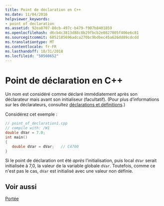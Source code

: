 ```yaml
---
title: Point de déclaration en C++
ms.date: 11/04/2016
helpviewer_keywords:
- point of declaration
ms.assetid: 92ea8707-80cb-497c-b479-f907b8401859
ms.openlocfilehash: d6cb4c3813d88c8b29fbcb2e0827805f406e6c81
ms.sourcegitcommit: 6052185696adca270bc9bdbec45a626dd89cdcdd
ms.translationtype: MT
ms.contentlocale: fr-FR
ms.lasthandoff: 10/31/2018
ms.locfileid: "50560652"
---
```

# <a name="point-of-declaration-in-c"></a>Point de déclaration en C++

Un nom est considéré comme déclaré immédiatement après son déclarateur mais avant son initialiseur (facultatif). (Pour plus d’informations sur les déclarateurs, consultez [déclarations et définitions](declarations-and-definitions-cpp.md).)

Considérez cet exemple :

```cpp
// point_of_declaration1.cpp
// compile with: /W1
double dVar = 7.0;
int main()
{
   double dVar = dVar;   // C4700
}
```

Si le point de déclaration ont été *après* l’initialisation, puis local `dVar` serait initialisée à 7,0, la valeur de la variable globale `dVar`. Toutefois, comme ce n'est pas le cas, `dVar` est initialisé avec une valeur non définie.

## <a name="see-also"></a>Voir aussi

[Portée](../cpp/scope-visual-cpp.md)